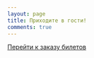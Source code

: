 ```yaml
---
layout: page
title: Приходите в гости!
comments: true
---
```


<a href="https://kompaniya-tenzor-events.timepad.ru/event/850648/" data-twf-placeholder="yes">Перейти к заказу билетов</a>

<script type="text/javascript" async="async" defer="defer" charset="UTF-8" src="https://timepad.ru/js/tpwf/loader/min/loader.js" data-timepad-customized="40370" data-twf2s-event--id="850648" data-timepad-widget-v2="event_register"></script>
